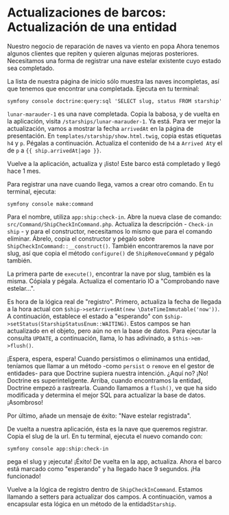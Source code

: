 # Actualizaciones de barcos: Actualización de una entidad

Nuestro negocio de reparación de naves va viento en popa Ahora tenemos algunos clientes que repiten y quieren algunas mejoras posteriores. Necesitamos una forma de registrar una nave estelar existente cuyo estado sea completado.

La lista de nuestra página de inicio sólo muestra las naves incompletas, así que tenemos que encontrar una completada. Ejecuta en tu terminal:

```terminal
symfony console doctrine:query:sql 'SELECT slug, status FROM starship'
```

`lunar-marauder-1` es una nave completada. Copia la babosa, y de vuelta en la aplicación, visita `/starships/lunar-marauder-1`. Ya está. Para ver mejor la actualización, vamos a mostrar la fecha `arrivedAt` en la página de presentación. En `templates/starship/show.html.twig`, copia estas etiquetas `h4` y `p`. Pégalas a continuación. Actualiza el contenido de `h4` a `Arrived At`y el de `p` a `{{ ship.arrivedAt|ago }}`.

Vuelve a la aplicación, actualiza y ¡listo! Este barco está completado y llegó hace 1 mes.

Para registrar una nave cuando llega, vamos a crear otro comando. En tu terminal, ejecuta:

```terminal
symfony console make:command
```

Para el nombre, utiliza `app:ship:check-in`. Abre la nueva clase de comando: `src/Command/ShipCheckInCommand.php`. Actualiza la descripción - `Check-in ship` - y para el constructor, necesitamos lo mismo que para el comando eliminar. Ábrelo, copia el constructor y pégalo sobre `ShipCheckInCommand::__construct()`. También encontraremos la nave por slug, así que copia el método `configure()` de `ShipRemoveCommand` y pégalo también.

La primera parte de `execute()`, encontrar la nave por slug, también es la misma. Cópiala y pégala. Actualiza el comentario IO a "Comprobando nave estelar...".

Es hora de la lógica real de "registro". Primero, actualiza la fecha de llegada a la hora actual con `$ship->setArrivedAt(new \DateTimeImmutable('now'))`. A continuación, establece el estado a "esperando" con `$ship->setStatus(StarshipStatusEnum::WAITING)`. Estos campos se han actualizado en el objeto, pero aún no en la base de datos. Para ejecutar la consulta `UPDATE`, a continuación, llama, lo has adivinado, a `$this->em->flush()`.

¡Espera, espera, espera! Cuando persistimos o eliminamos una entidad, teníamos que llamar a un método -como `persist` o `remove` en el gestor de entidades- para que Doctrine supiera nuestra intención. ¿Aquí no? ¡No! Doctrine es superinteligente. Arriba, cuando encontramos la entidad, Doctrine empezó a rastrearla. Cuando llamamos a `flush()`, ve que ha sido modificada y determina el mejor SQL para actualizar la base de datos. ¡Asombroso!

Por último, añade un mensaje de éxito: "Nave estelar registrada".

De vuelta a nuestra aplicación, ésta es la nave que queremos registrar. Copia el slug de la url. En tu terminal, ejecuta el nuevo comando con:

```terminal
symfony console app:ship:check-in
```

pega el slug y ¡ejecuta! ¡Éxito! De vuelta en la app, actualiza. Ahora el barco está marcado como "esperando" y ha llegado hace 9 segundos. ¡Ha funcionado!

Vuelve a la lógica de registro dentro de `ShipCheckInCommand`. Estamos llamando a setters para actualizar dos campos. A continuación, vamos a encapsular esta lógica en un método de la entidad`Starship`.
